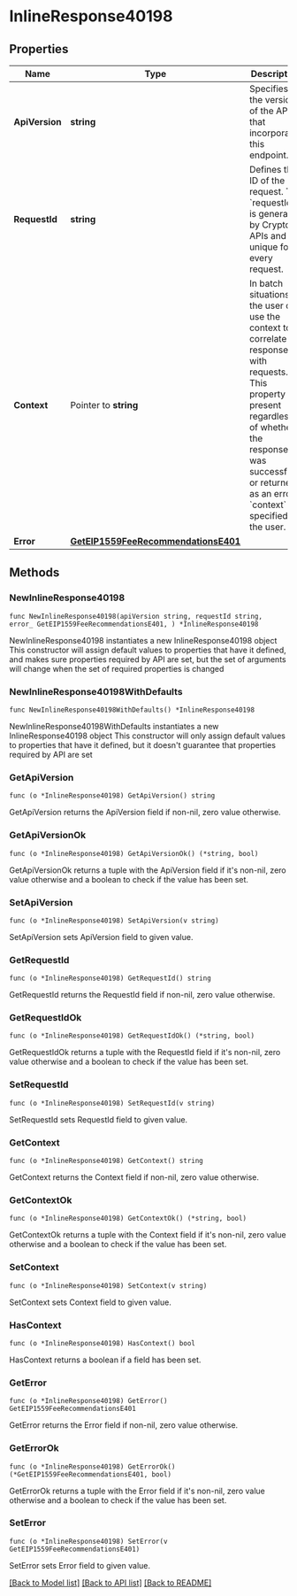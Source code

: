 # InlineResponse40198

## Properties

Name | Type | Description | Notes
------------ | ------------- | ------------- | -------------
**ApiVersion** | **string** | Specifies the version of the API that incorporates this endpoint. | 
**RequestId** | **string** | Defines the ID of the request. The &#x60;requestId&#x60; is generated by Crypto APIs and it&#39;s unique for every request. | 
**Context** | Pointer to **string** | In batch situations the user can use the context to correlate responses with requests. This property is present regardless of whether the response was successful or returned as an error. &#x60;context&#x60; is specified by the user. | [optional] 
**Error** | [**GetEIP1559FeeRecommendationsE401**](GetEIP1559FeeRecommendationsE401.md) |  | 

## Methods

### NewInlineResponse40198

`func NewInlineResponse40198(apiVersion string, requestId string, error_ GetEIP1559FeeRecommendationsE401, ) *InlineResponse40198`

NewInlineResponse40198 instantiates a new InlineResponse40198 object
This constructor will assign default values to properties that have it defined,
and makes sure properties required by API are set, but the set of arguments
will change when the set of required properties is changed

### NewInlineResponse40198WithDefaults

`func NewInlineResponse40198WithDefaults() *InlineResponse40198`

NewInlineResponse40198WithDefaults instantiates a new InlineResponse40198 object
This constructor will only assign default values to properties that have it defined,
but it doesn't guarantee that properties required by API are set

### GetApiVersion

`func (o *InlineResponse40198) GetApiVersion() string`

GetApiVersion returns the ApiVersion field if non-nil, zero value otherwise.

### GetApiVersionOk

`func (o *InlineResponse40198) GetApiVersionOk() (*string, bool)`

GetApiVersionOk returns a tuple with the ApiVersion field if it's non-nil, zero value otherwise
and a boolean to check if the value has been set.

### SetApiVersion

`func (o *InlineResponse40198) SetApiVersion(v string)`

SetApiVersion sets ApiVersion field to given value.


### GetRequestId

`func (o *InlineResponse40198) GetRequestId() string`

GetRequestId returns the RequestId field if non-nil, zero value otherwise.

### GetRequestIdOk

`func (o *InlineResponse40198) GetRequestIdOk() (*string, bool)`

GetRequestIdOk returns a tuple with the RequestId field if it's non-nil, zero value otherwise
and a boolean to check if the value has been set.

### SetRequestId

`func (o *InlineResponse40198) SetRequestId(v string)`

SetRequestId sets RequestId field to given value.


### GetContext

`func (o *InlineResponse40198) GetContext() string`

GetContext returns the Context field if non-nil, zero value otherwise.

### GetContextOk

`func (o *InlineResponse40198) GetContextOk() (*string, bool)`

GetContextOk returns a tuple with the Context field if it's non-nil, zero value otherwise
and a boolean to check if the value has been set.

### SetContext

`func (o *InlineResponse40198) SetContext(v string)`

SetContext sets Context field to given value.

### HasContext

`func (o *InlineResponse40198) HasContext() bool`

HasContext returns a boolean if a field has been set.

### GetError

`func (o *InlineResponse40198) GetError() GetEIP1559FeeRecommendationsE401`

GetError returns the Error field if non-nil, zero value otherwise.

### GetErrorOk

`func (o *InlineResponse40198) GetErrorOk() (*GetEIP1559FeeRecommendationsE401, bool)`

GetErrorOk returns a tuple with the Error field if it's non-nil, zero value otherwise
and a boolean to check if the value has been set.

### SetError

`func (o *InlineResponse40198) SetError(v GetEIP1559FeeRecommendationsE401)`

SetError sets Error field to given value.



[[Back to Model list]](../README.md#documentation-for-models) [[Back to API list]](../README.md#documentation-for-api-endpoints) [[Back to README]](../README.md)


